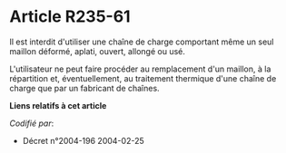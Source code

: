 # Article R235-61

Il est interdit d'utiliser une chaîne de charge comportant même un seul maillon déformé, aplati, ouvert, allongé ou usé.

L'utilisateur ne peut faire procéder au remplacement d'un maillon, à la répartition et, éventuellement, au traitement
thermique d'une chaîne de charge que par un fabricant de chaînes.

**Liens relatifs à cet article**

_Codifié par_:

  - Décret n°2004-196 2004-02-25
